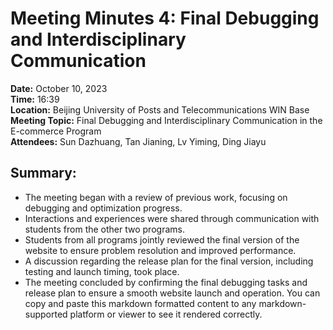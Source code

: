 # Meeting Minutes 4: Final Debugging and Interdisciplinary Communication

**Date:** October 10, 2023  
**Time:** 16:39  
**Location:** Beijing University of Posts and Telecommunications WIN Base  
**Meeting Topic:** Final Debugging and Interdisciplinary Communication in the E-commerce Program  
**Attendees:** Sun Dazhuang, Tan Jianing, Lv Yiming, Ding Jiayu

## Summary:
- The meeting began with a review of previous work, focusing on debugging and optimization progress.
- Interactions and experiences were shared through communication with students from the other two programs.
- Students from all programs jointly reviewed the final version of the website to ensure problem resolution and improved performance.
- A discussion regarding the release plan for the final version, including testing and launch timing, took place.
- The meeting concluded by confirming the final debugging tasks and release plan to ensure a smooth website launch and operation.
You can copy and paste this markdown formatted content to any markdown-supported platform or viewer to see it rendered correctly.





